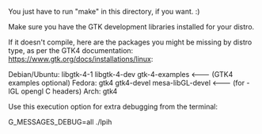 You just have to run "make" in this directory, if you want.      :)

Make sure you have the GTK development libraries installed for your distro.

If it doesn't compile, here are the packages you might be missing by distro type, as per the GTK4 documentation: https://www.gtk.org/docs/installations/linux:

 Debian/Ubuntu:	libgtk-4-1 libgtk-4-dev	gtk-4-examples  <--- (GTK4 examples optional)
 Fedora:	gtk4	gtk4-devel   	mesa-libGL-devel        <--- (for -lGL opengl C headers)
 Arch:	gtk4

Use this execution option for extra debugging from the terminal: 

G_MESSAGES_DEBUG=all ./lpih





